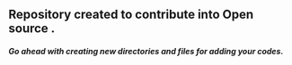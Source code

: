 ## Repository created to contribute into Open source .
##### Go ahead with creating new directories and files for adding your codes.
